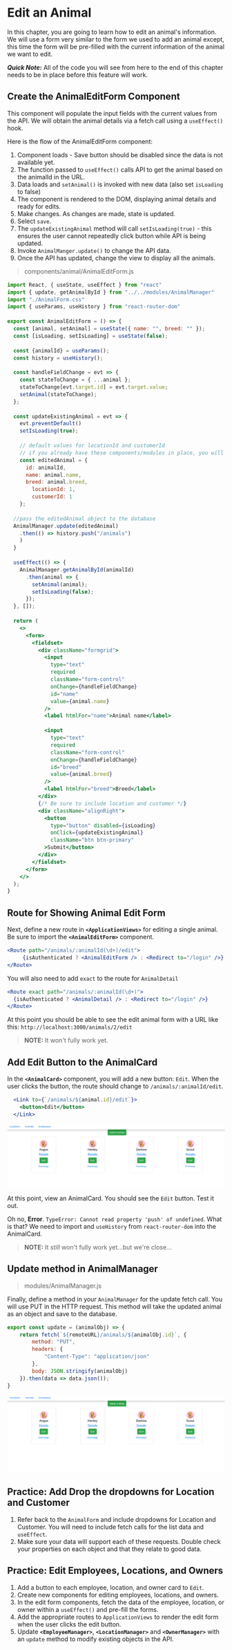 # Edit an Animal

In this chapter, you are going to learn how to edit an animal's information. We will use a form very similar to the form we used to add an animal except, this time the form will be pre-filled with the current information of the animal we want to edit.

**_Quick Note_:** All of the code you will see from here to the end of this chapter needs to be in place before this feature will work.

## Create the AnimalEditForm Component

This component will populate the input fields with the current values from the API. We will obtain the animal details via a fetch call using a `useEffect()` hook.

Here is the flow of the AnimalEditForm component:

1. Component loads - Save button should be disabled since the data is not available yet.
1. The function passed to `useEffect()` calls API to get the animal based on the animalId in the URL.
1. Data loads and `setAnimal()` is invoked with new data (also set `isLoading` to false)
1. The component is rendered to the DOM, displaying animal details and ready for edits.
1. Make changes. As changes are made, state is updated. 
1. Select `save`.
1. The `updateExistingAnimal` method will call `setIsLoading(true)` - this ensures the user cannot repeatedly click button while API is being updated.
1. Invoke `AnimalManger.update()` to change the API data.
1. Once the API has updated, change the view to display all the animals.

> components/animal/AnimalEditForm.js

```jsx
import React, { useState, useEffect } from "react"
import { update, getAnimalById } from "../../modules/AnimalManager"
import "./AnimalForm.css"
import { useParams, useHistory } from "react-router-dom"

export const AnimalEditForm = () => {
  const [animal, setAnimal] = useState({ name: "", breed: "" });
  const [isLoading, setIsLoading] = useState(false);

  const {animalId} = useParams();
  const history = useHistory();

  const handleFieldChange = evt => {
    const stateToChange = { ...animal };
    stateToChange[evt.target.id] = evt.target.value;
    setAnimal(stateToChange);
  };

  const updateExistingAnimal = evt => {
    evt.preventDefault()
    setIsLoading(true);

    // default values for locationId and customerId
    // if you already have these components/modules in place, you will need to include the correct information
    const editedAnimal = {
      id: animalId,
      name: animal.name,
      breed: animal.breed,
	    locationId: 1,
	    customerId: 1
    };

  //pass the editedAnimal object to the database
  AnimalManager.update(editedAnimal)
    .then(() => history.push("/animals")
    )
  }

  useEffect(() => {
    AnimalManager.getAnimalById(animalId)
      .then(animal => {
        setAnimal(animal);
        setIsLoading(false);
      });
  }, []);

  return (
    <>
      <form>
        <fieldset>
          <div className="formgrid">
            <input
              type="text"
              required
              className="form-control"
              onChange={handleFieldChange}
              id="name"
              value={animal.name}
            />
            <label htmlFor="name">Animal name</label>

            <input
              type="text"
              required
              className="form-control"
              onChange={handleFieldChange}
              id="breed"
              value={animal.breed}
            />
            <label htmlFor="breed">Breed</label>
          </div>
          {/* Be sure to include location and customer */}
          <div className="alignRight">
            <button
              type="button" disabled={isLoading}
              onClick={updateExistingAnimal}
              className="btn btn-primary"
            >Submit</button>
          </div>
        </fieldset>
      </form>
    </>
  );
}

```

## Route for Showing Animal Edit Form

Next, define a new route in **`<ApplicationViews>`** for editing a single animal. Be sure to import the **`<AnimalEditForm>`** component.

```jsx
<Route path="/animals/:animalId(\d+)/edit">
     {isAuthenticated ? <AnimalEditForm /> : <Redirect to="/login" />}
</Route>
```

You will also need to add `exact` to the route for `AnimalDetail`

```jsx
<Route exact path="/animals/:animalId(\d+)">
  {isAuthenticated ? <AnimalDetail /> : <Redirect to="/login" />}
</Route>
```

At this point you should be able to see the edit animal form with a URL like this: `http://localhost:3000/animals/2/edit`

> **NOTE:** It won't fully work yet.

## Add Edit Button to the AnimalCard

In the **`<AnimalCard>`** component, you will add a new button: `Edit`. When the user clicks the button, the route should change to `/animals/:animalId/edit`.

```jsx
  <Link to={`/animals/${animal.id}/edit`}>
    <button>Edit</button>
  </Link>
```

![edit animal button](./images/animals-with-edit-button.png)

At this point, view an AnimalCard. You should see the `Edit` button. Test it out.

Oh no, **Error**. `TypeError: Cannot read property 'push' of undefined`. What is that? We need to import and `useHistory` from `react-router-dom` into the AnimalCard.

> **NOTE:** It _still_ won't fully work yet...but we're close...

## Update method in AnimalManager

> modules/AnimalManager.js

Finally, define a method in your `AnimalManager` for the update fetch call. You will use PUT in the HTTP request. This method will take the updated animal as an object and save to the database.

```js
export const update = (animalObj) => {
	return fetch(`${remoteURL}/animals/${animalObj.id}`, {
		method: "PUT",
		headers: {
			"Content-Type": "application/json"
		},
		body: JSON.stringify(animalObj)
	}).then(data => data.json());
}
```

![animation showing animal edit working](./images/p13zLpAnWm.gif)

## Practice: Add Drop the dropdowns for Location and Customer
1. Refer back to the `AnimalForm` and include dropdowns for Location and 
Customer. You will need to include fetch calls for the list data and `useEffect`.
1. Make sure your data will support each of these requests. Double check your properties on each object and that they relate to good data.

## Practice: Edit Employees, Locations, and Owners

1. Add a button to each employee, location, and owner card to `Edit`.
1. Create new components for editing employees, locations, and owners.
1. In the edit form components, fetch the data of the employee, location, or owner within a `useEffect()` and pre-fill the forms.
1. Add the appropriate routes to `ApplicationViews` to render the edit form when the user clicks the edit button.
1. Update **`<EmployeeManager>`**, **`<LocationManager>`** and **`<OwnerManager>`** with an `update` method to modify existing objects in the API.

